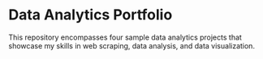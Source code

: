 # Data Analytics Portfolio

This repository encompasses four sample data analytics projects that showcase my skills in web scraping, data analysis, and data visualization. 

